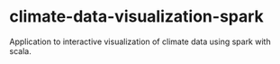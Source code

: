 # climate-data-visualization-spark
Application to interactive visualization of climate data using spark with scala.

